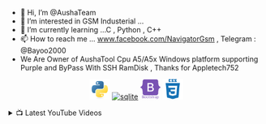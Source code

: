 - 👋 Hi, I’m @AushaTeam
- 👀 I’m interested in GSM Industerial ...
- 🌱 I’m currently learning ...C , Python , C++
- 📫 How to reach me ... www.facebook.com/NavigatorGsm , Telegram : @Bayoo2000
- We Are Owner of AushaTool Cpu A5/A5x Windows platform supporting Purple and ByPass With SSH RamDisk , Thanks for Appletech752

<p align="center">
<a href="https://www.python.org" target="_blank"><img src="https://raw.githubusercontent.com/devicons/devicon/master/icons/python/python-original.svg" alt="python" width="40" height="40" /></a>
<a href="https://www.sqlite.org/" target="_blank"><img src="https://www.vectorlogo.zone/logos/sqlite/sqlite-icon.svg" alt="sqlite" width="40" height="40" /></a>
</a>
<a href="https://getbootstrap.com/" target="_blank"><img src="https://github.com/devicons/devicon/blob/master/icons/bootstrap/bootstrap-plain-wordmark.svg" alt="bootstrap" width="40" height="40" /></a>
</a>
<a href="https://www.w3schools.com/css/default.asp" target="_blank"><img src="https://github.com/devicons/devicon/blob/master/icons/css3/css3-plain-wordmark.svg" alt="css" width="40" height="40" /></a>
</a>
</p>
<details>
  <summary>📺 Latest YouTube Videos</summary>
  
<!-- YOUTUBE:START -->
- [AushaTool Windows Tool Ipad Mini 1 Purple Mode with Arduino 2021](https://www.youtube.com/watch?v=4JO7RTyjq-s)
- [Ipad 2,4 Bypass with SSH-Rdisk by Ausha Tool 2021](https://www.youtube.com/watch?v=wMk26sz_ayc)
- [AushaTeam Purple Mode Mac Tool 2021, Iphone X Purple Mode and Edit SYSCFG with Just Usb cable](https://www.youtube.com/watch?v=EeMPa-26QLc)
- [Iphone 6s-X MAC/BT Binary Backup -Ausha Team](https://www.youtube.com/watch?v=D9R9vlhLo1A)
- [AushaTeam - Youtube Link -@BAYOO](https://www.youtube.com/channel/UCq3hQuyLMOoJclkeC7k1xiw)

<!-- YOUTUBE:END -->
</details>
<!---
AushaTeam/AushaTeam is a ✨ special ✨ repository because its `README.md` (this file) appears on your GitHub profile.
You can click the Preview link to take a look at your changes.
--->
